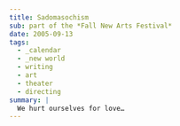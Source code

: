 ```yaml
---
title: Sadomasochism
sub: part of the *Fall New Arts Festival*
date: 2005-09-13
tags:
  - _calendar
  - _new world
  - writing
  - art
  - theater
  - directing
summary: |
  We hurt ourselves for love…
---
```


